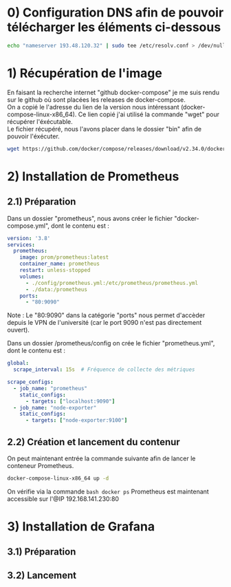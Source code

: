 # 0) Configuration DNS afin de pouvoir télécharger les éléments ci-dessous
```bash
echo "nameserver 193.48.120.32" | sudo tee /etc/resolv.conf > /dev/null
```

# 1) Récupération de l'image
En faisant la recherche internet "github docker-compose" je me suis rendu sur le github où sont placées les releases de docker-compose.  
On a copié le l'adresse du lien de la version nous intéressant (docker-compose-linux-x86_64). Ce lien copié j'ai utilisé la commande "wget" pour récupérer l'éxécutable.  
Le fichier récupéré, nous l'avons placer dans le dossier "bin" afin de pouvoir l'éxécuter.  
```bash
wget https://github.com/docker/compose/releases/download/v2.34.0/docker-compose-linux-x86_64
```

# 2) Installation de Prometheus
## 2.1) Préparation
Dans un dossier "prometheus", nous avons créer le fichier "docker-compose.yml", dont le contenu est :
```yml
version: '3.8'
services:
  prometheus:
    image: prom/prometheus:latest
    container_name: prometheus
    restart: unless-stopped
    volumes:
      - ./config/prometheus.yml:/etc/prometheus/prometheus.yml
      - ./data:/prometheus
    ports:
      - "80:9090"
```
Note : Le "80:9090" dans la catégorie "ports" nous permet d'accèder depuis le VPN de l'université (car le port 9090 n'est pas directement ouvert).

Dans un dossier /prometheus/config on crée le fichier "prometheus.yml", dont le contenu est :
```yml
global:
  scrape_interval: 15s  # Fréquence de collecte des métriques

scrape_configs:
  - job_name: "prometheus"
    static_configs:
      - targets: ["localhost:9090"]
  - job_name: "node-exporter"
    static_configs:
      - targets: ["node-exporter:9100"]
```
## 2.2) Création et lancement du contenur
On peut maintenant entrée la commande suivante afin de lancer le conteneur Prometheus.  
```bash
docker-compose-linux-x86_64 up -d
```
On vérifie via la commande ```bash docker ps```
Prometheus est maintenant accessible sur l'@IP 192.168.141.230:80

# 3) Installation de Grafana
## 3.1) Préparation
## 3.2) Lancement


